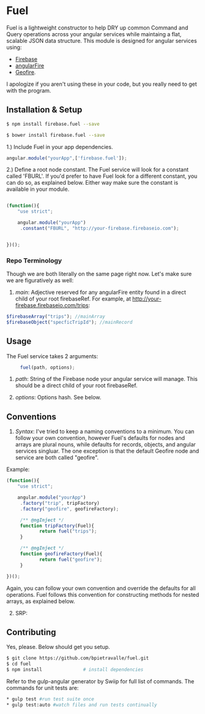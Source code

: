 # Fuel

Fuel is a lightweight constructor to help DRY up common Command and Query operations 
across your angular services while maintaing a flat, scalable JSON data structure. 
This module is designed for angular services using:
* [Firebase](https://www.firebase.com/)
* [angularFire](https://github.com/firebase/angularfire)
* [Geofire](https://github.com/firebase/geofire-js). 

I apologize if you aren't using these in your code, but you really need to get with the program.


## Installation & Setup

```bash
$ npm install firebase.fuel --save
```

```bash
$ bower install firebase.fuel --save
```

1.) Include Fuel in your app dependencies.

```javascript
angular.module("yourApp",['firebase.fuel']);
```
2.) Define a root node constant.  The Fuel service will look for a constant called
'FBURL'. If you'd prefer to have Fuel look for a different constant, you can do so,
as explained below. Either way make sure the constant is available in your module.

```javascript

(function(){
    "use strict";

    angular.module("yourApp")
	 .constant("FBURL", "http://your-firebase.firebaseio.com");


})();
```
### Repo Terminology

Though we are both literally on the same page right now.  Let's make sure we are
figuratively as well:

1. _main_: Adjective reserved for any angularFire entity found in a direct child of your root firebaseRef. 
For example, at http://your-firebase.firebaseio.com/trips:

```javascript
$firebaseArray("trips"); //mainArray
$firebaseObject("specficTripId"); //mainRecord
```


## Usage

The Fuel service takes 2 arguments:

```javascript
	 fuel(path, options);
```
1. _path_: String of the Firebase node your angular service will manage. This should
be a direct child of your root firebaseRef. 

2. _options_: Options hash.  See below.


## Conventions

1. *Syntax*: I've tried to keep a naming conventions to a minimum.  You can follow 
your own convention, however Fuel's defaults for nodes and arrays are plural nouns,
while defaults for records, objects, and angular services singluar.  The one
exception is that the default Geofire node and service are both called "geofire". 

Example:
```javascript
(function(){
    "use strict";

    angular.module("yourApp")
	 .factory("trip", tripFactory)
	 .factory("geofire", geofireFactory);

	 /** @ngInject */
	 function tripFactory(Fuel){
			return fuel("trips");
	 }

	 /** @ngInject */
	 function geofireFactory(Fuel){
			return fuel("geofire");
	 }

})();

```
Again, you can follow your own convention and override the defaults for all operations.
Fuel follows this convention for constructing methods for nested arrays, as explained below.

2. SRP:  


## Contributing

Yes, please.  Below should get you setup.

```bash
$ git clone https://github.com/bpietravalle/fuel.git
$ cd fuel
$ npm install               # install dependencies
```
Refer to the gulp-angular generator by Swiip for full list of commands. The commands
for unit tests are:

```bash
* gulp test #run test suite once
* gulp test:auto #watch files and run tests continually
```




